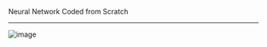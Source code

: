Neural Network Coded from Scratch
__________________________________

![image](https://github.com/user-attachments/assets/c3dbcf05-9c34-4c2c-b05a-b4d46385a509)
